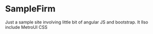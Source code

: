 # SampleFirm
Just a sample site involving little bit of angular JS and bootstrap. It llso include MetroUI CSS
